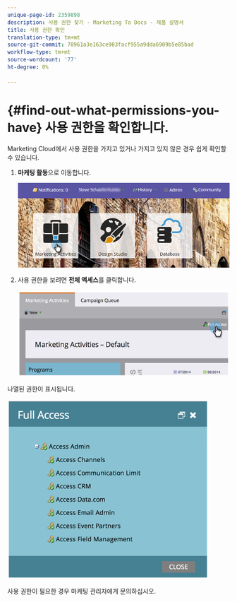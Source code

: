 ```yaml
---
unique-page-id: 2359898
description: 사용 권한 찾기 - Marketing To Docs - 제품 설명서
title: 사용 권한 확인
translation-type: tm+mt
source-git-commit: 78961a3e163ce903facf955a9dda6909b5e85bad
workflow-type: tm+mt
source-wordcount: '77'
ht-degree: 0%

---
```



# {#find-out-what-permissions-you-have} 사용 권한을 확인합니다.

Marketing Cloud에서 사용 권한을 가지고 있거나 가지고 있지 않은 경우 쉽게 확인할 수 있습니다.

1. **마케팅 활동**&#x200B;으로 이동합니다.

   ![](assets/login-marketing-activities.png)

1. 사용 권한을 보려면 **전체 액세스**&#x200B;를 클릭합니다.

   ![](assets/image2014-9-8-17-3a45-3a13.png)

나열된 권한이 표시됩니다.

![](assets/image2014-9-8-17-3a45-3a23.png)

사용 권한이 필요한 경우 마케팅 관리자에게 문의하십시오.
